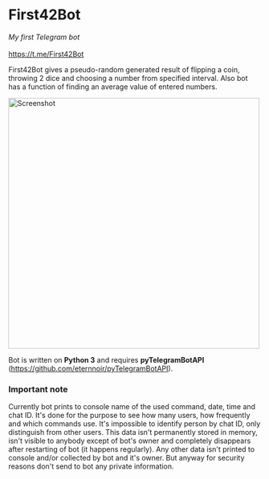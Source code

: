 # First42Bot
*My first Telegram bot*<br/><br/>
https://t.me/First42Bot<br/>

First42Bot gives a pseudo-random generated result of flipping a coin, throwing 2 dice and choosing a number from specified interval. Also bot has a function of finding an average value of entered numbers.

<img src="https://user-images.githubusercontent.com/24415165/28586892-e6cf6a52-717d-11e7-895a-11340b57162c.PNG" alt="Screenshot" height="500px">

Bot is written on **Python 3** and requires **pyTelegramBotAPI** (https://github.com/eternnoir/pyTelegramBotAPI).

### Important note

Currently bot prints to console name of the used command, date, time and chat ID. It's done for the purpose to see how many users, how frequently and which commands use. It's impossible to identify person by chat ID, only distinguish from other users. This data isn't permanently stored in memory, isn't visible to anybody except of bot's owner and completely disappears after restarting of bot (it happens regularly). Any other data isn't printed to console and/or collected by bot and it's owner. But anyway for security reasons don't send to bot any private information.
